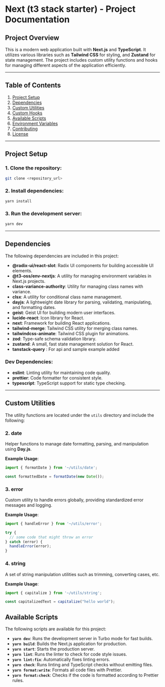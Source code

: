 # **Next (t3 stack starter) - Project Documentation**

## **Project Overview**
This is a modern web application built with **Next.js** and **TypeScript**. It utilizes various libraries such as  **Tailwind CSS** for styling, and **Zustand** for state management. The project includes custom utility functions and hooks for managing different aspects of the application efficiently.

---

## **Table of Contents**

1. [Project Setup](#project-setup)
2. [Dependencies](#dependencies)
3. [Custom Utilities](#custom-utilities)
4. [Custom Hooks](#custom-hooks)
5. [Available Scripts](#available-scripts)
6. [Environment Variables](#environment-variables)
7. [Contributing](#contributing)
8. [License](#license)

---

## **Project Setup**

### 1. Clone the repository:

```bash
git clone <repository_url>
```

### 2. Install dependencies:

```bash
yarn install
```

### 3. Run the development server:

```bash
yarn dev
```

---

## **Dependencies**

The following dependencies are included in this project:

- **@radix-ui/react-slot**: Radix UI components for building accessible UI elements.
- **@t3-oss/env-nextjs**: A utility for managing environment variables in Next.js projects.
- **class-variance-authority**: Utility for managing class names with variance.
- **clsx**: A utility for conditional class name management.
- **dayjs**: A lightweight date library for parsing, validating, manipulating, and formatting dates.
- **geist**: Geist UI for building modern user interfaces.
- **lucide-react**: Icon library for React.
- **next**: Framework for building React applications.
- **tailwind-merge**: Tailwind CSS utility for merging class names.
- **tailwindcss-animate**: Tailwind CSS plugin for animations.
- **zod**: Type-safe schema validation library.
- **zustand**: A small, fast state management solution for React.
- **tanstack-query** : For api and sample example added

### **Dev Dependencies:**
- **eslint**: Linting utility for maintaining code quality.
- **prettier**: Code formatter for consistent style.
- **typescript**: TypeScript support for static type checking.

---

## **Custom Utilities**

The utility functions are located under the `utils` directory and include the following:


### **2. date**

Helper functions to manage date formatting, parsing, and manipulation using **Day.js**.

**Example Usage**:

```ts
import { formatDate } from '~/utils/date';

const formattedDate = formatDate(new Date());
```

### **3. error**

Custom utility to handle errors globally, providing standardized error messages and logging.

**Example Usage**:

```ts
import { handleError } from '~/utils/error';

try {
  // some code that might throw an error
} catch (error) {
  handleError(error);
}
```

### **4. string**

A set of string manipulation utilities such as trimming, converting cases, etc.

**Example Usage**:

```ts
import { capitalize } from '~/utils/string';

const capitalizedText = capitalize("hello world");
```

## **Available Scripts**

The following scripts are available for this project:

- **`yarn dev`**: Runs the development server in Turbo mode for fast builds.
- **`yarn build`**: Builds the Next.js application for production.
- **`yarn start`**: Starts the production server.
- **`yarn lint`**: Runs the linter to check for code style issues.
- **`yarn lint:fix`**: Automatically fixes linting errors.
- **`yarn check`**: Runs linting and TypeScript checks without emitting files.
- **`yarn format:write`**: Formats all code files with Prettier.
- **`yarn format:check`**: Checks if the code is formatted according to Prettier rules.